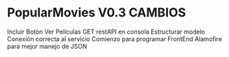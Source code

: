 # PopularMovies V0.3 CAMBIOS

Incluir Botón Ver Peliculas
GET restAPI en consola
Estructurar modelo
Conexión correcta al servicio
Comienzo para programar FrontEnd
Alamofire para mejor manejo de JSON
